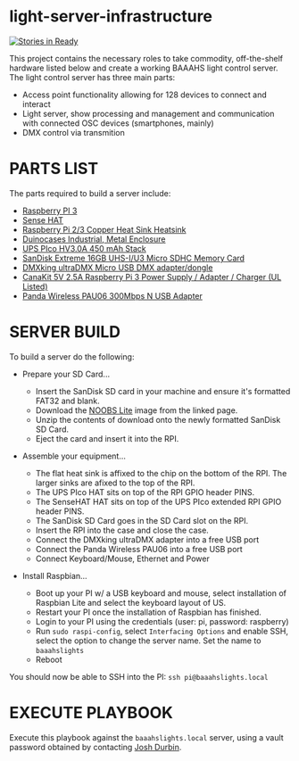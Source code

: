 # light-server-infrastructure

[![Stories in Ready](https://badge.waffle.io/baaahs/light-server-infrastructure.png?label=ready&title=Ready)](https://waffle.io/baaahs/light-server-infrastructure?utm_source=badge)

This project contains the necessary roles to take commodity, off-the-shelf hardware listed below and create a working BAAAHS light control server. The light control server has three main parts:

- Access point functionality allowing for 128 devices to connect and interact
- Light server, show processing and management and communication with connected OSC devices (smartphones, mainly)
- DMX control via transmition

# PARTS LIST
The parts required to build a server include:

- [Raspberry PI 3](https://www.raspberrypi.org/products/raspberry-pi-3-model-b/)
- [Sense HAT](https://www.raspberrypi.org/products/sense-hat/)
- [Raspberry Pi 2/3 Copper Heat Sink Heatsink](https://www.amazon.com/gp/product/B01GM9EYQ8)
- [Duinocases Industrial, Metal Enclosure](http://www.duinocases.com/store/raspberry-pi-enclosures/duinocase-b-enclosure-for-the-raspberry-pi-b/)
- [UPS PIco HV3.0A 450 mAh Stack](http://www.pimodulescart.com/shop/item.aspx?itemid=30)
- [SanDisk Extreme 16GB UHS-I/U3 Micro SDHC Memory Card](https://www.amazon.com/gp/product/B00M55BX3G)
- [DMXking ultraDMX Micro USB DMX adapter/dongle](https://www.amazon.com/gp/product/B00T8OKM98/)
- [CanaKit 5V 2.5A Raspberry Pi 3 Power Supply / Adapter / Charger (UL Listed)](https://www.amazon.com/CanaKit-Raspberry-Supply-Adapter-Charger/dp/B00MARDJZ4/)
- [Panda Wireless PAU06 300Mbps N USB Adapter](https://www.amazon.com/Panda-Wireless-PAU06-300Mbps-Adapter/dp/B00JDVRCI0)

# SERVER BUILD
To build a server do the following:

- Prepare your SD Card...
  - Insert the SanDisk SD card in your machine and ensure it's formatted FAT32 and blank.
  - Download the [NOOBS Lite](https://www.raspberrypi.org/downloads/noobs/) image from the linked page.
  - Unzip the contents of download onto the newly formatted SanDisk SD Card.
  - Eject the card and insert it into the RPI.

- Assemble your equipment...
  - The flat heat sink is affixed to the chip on the bottom of the RPI. The larger sinks are afixed to the top of the RPI.
  - The UPS PIco HAT sits on top of the RPI GPIO header PINS.
  - The SenseHAT HAT sits on top of the UPS PIco extended RPI GPIO header PINS.
  - The SanDisk SD Card goes in the SD Card slot on the RPI.
  - Insert the RPI into the case and close the case.
  - Connect the DMXking ultraDMX adapter into a free USB port
  - Connect the Panda Wireless PAU06 into a free USB port
  - Connect Keyboard/Mouse, Ethernet and Power

- Install Raspbian...
  - Boot up your PI w/ a USB keyboard and mouse, select installation of Raspbian Lite and select the keyboard layout of US.
  - Restart your PI once the installation of Raspbian has finished.
  - Login to your PI using the credentials (user: pi, password: raspberry)
  - Run `sudo raspi-config`, select `Interfacing Options` and enable SSH, select the option to change the server name. Set the name to `baaahslights`
  - Reboot
    
You should now be able to SSH into the PI: `ssh pi@baaahslights.local`  
 
# EXECUTE PLAYBOOK
Execute this playbook against the `baaahslights.local` server, using a vault password obtained by contacting [Josh Durbin](https://github.com/joshdurbin). 
